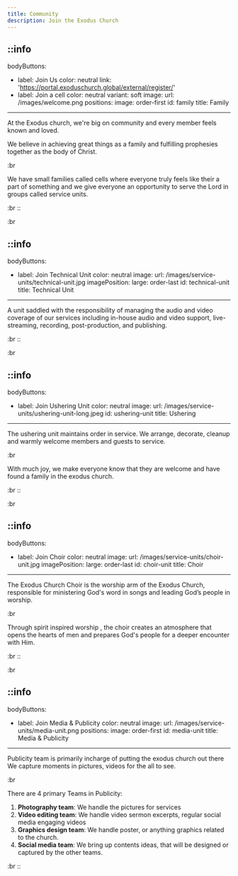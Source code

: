 ```yaml
---
title: Community
description: Join the Exodus Church
---
```


::info
---
bodyButtons:
  - label: Join Us
    color: neutral
    link: 'https://portal.exoduschurch.global/external/register/'
  - label: Join a cell
    color: neutral
    variant: soft
image:
  url: /images/welcome.png
positions:
  image: order-first
id: family
title: Family
---
At the Exodus church, we're big on community and every member feels known and loved.

We believe in achieving great things as a family and fulfilling prophesies together as the
body of Christ.

:br

 

We have small families called cells where everyone truly feels like their a part of something
and we give everyone an opportunity to serve the Lord in groups called service units.

:br
::

:br

::info
---
bodyButtons:
  - label: Join Technical Unit
    color: neutral
image:
  url: /images/service-units/technical-unit.jpg
imagePosition:
  large: order-last
id: technical-unit
title: Technical Unit
---
A unit saddled with the responsibility of managing the audio and video
coverage of our services including in-house audio and video support,
live-streaming, recording, post-production, and publishing.

:br
::

:br

::info
---
bodyButtons:
  - label: Join Ushering Unit
    color: neutral
image:
  url: /images/service-units/ushering-unit-long.jpeg
id: ushering-unit
title: Ushering
---
The ushering unit maintains order in service.
We arrange, decorate, cleanup and warmly welcome members and guests to service.

:br

 

With much joy, we make everyone know that they are welcome and have found a family in
the exodus church.

:br
::

:br

::info
---
bodyButtons:
  - label: Join Choir
    color: neutral
image:
  url: /images/service-units/choir-unit.jpg
imagePosition:
  large: order-last
id: choir-unit
title: Choir
---
The Exodus Church Choir is the worship arm of the Exodus Church,
responsible for ministering God's word in songs and leading God’s
people in worship.

:br

 

Through spirit inspired worship , the choir creates an atmosphere that
opens the hearts of men and prepares God's people for a deeper
encounter with Him.

:br
::

:br

::info
---
bodyButtons:
  - label: Join Media & Publicity
    color: neutral
image:
  url: /images/service-units/media-unit.png
positions:
  image: order-first
id: media-unit
title: Media & Publicity
---
Publicity team is primarily incharge of putting the exodus church out there
We capture moments in pictures, videos for the all to see.

:br

 

There are 4 primary Teams in Publicity:

1. **Photography team**: We handle the pictures for services
2. **Video editing team**: We handle video sermon excerpts, regular social media engaging videos
3. **Graphics design team**: We handle poster, or anything graphics related to the church.
4. **Social media team**: We bring up contents ideas, that will be designed or captured by the other teams.

:br
::
